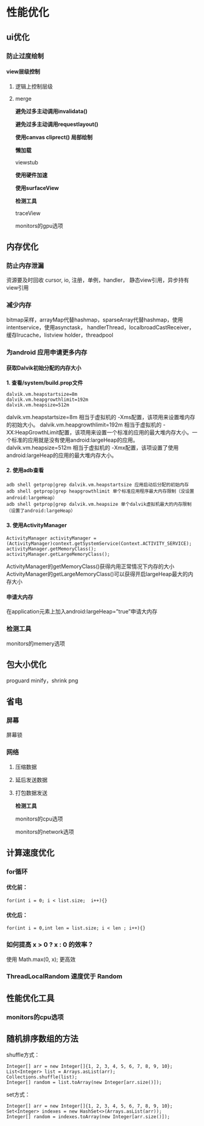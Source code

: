 # 性能优化



## ui优化

### 防止过度绘制

#### view层级控制

1. 逻辑上控制层级
2. merge

   **避免过多主动调用invalidata\(\)**

   **避免过多主动调用requestlayout\(\)**

   **使用canvas cliprect\(\) 局部绘制**

   **懒加载**

   viewstub

   **使用硬件加速**

   **使用surfaceView**

   **检测工具**

   traceView 

   monitors的gpu选项

## 内存优化

### 防止内存泄漏

资源要及时回收 cursor, io, 注册，单例，handler， 静态view引用，异步持有view引用

### 减少内存

bitmap采样，arrayMap代替hashmap，sparseArray代替hashmap，使用intentservice，使用asynctask， handlerThread，localbroadCastReceiver，缓存lrucache，listview holder，threadpool

### 为android 应用申请更多内存

#### 获取Dalvik初始分配的内存大小

**1. 查看/system/build.prop文件**

```text
dalvik.vm.heapstartsize=8m
dalvik.vm.heapgrowthlimit=192m
dalvik.vm.heapsize=512m
```

dalvik.vm.heapstartsize=8m 相当于虚拟机的 -Xms配置，该项用来设置堆内存的初始大小。 dalvik.vm.heapgrowthlimit=192m 相当于虚拟机的 -XX:HeapGrowthLimit配置，该项用来设置一个标准的应用的最大堆内存大小。一个标准的应用就是没有使用android:largeHeap的应用。 dalvik.vm.heapsize=512m 相当于虚拟机的 -Xmx配置，该项设置了使用android:largeHeap的应用的最大堆内存大小。

#### 2. 使用adb查看

```text
adb shell getprop|grep dalvik.vm.heapstartsize 应用启动后分配的初始内存
adb shell getprop|grep heapgrowthlimit 单个标准应用程序最大内存限制（没设置android:largeHeap）
adb shell getprop|grep dalvik.vm.heapsize 单个dalvik虚拟机最大的内存限制（设置了android:largeHeap）
```

#### 3. 使用ActivityManager

```text
ActivityManager activityManager =(ActivityManager)context.getSystemService(Context.ACTIVITY_SERVICE);
activityManager.getMemoryClass();
activityManager.getLargeMemoryClass();
```

ActivityManager的getMemoryClass\(\)获得内用正常情况下内存的大小 ActivityManager的getLargeMemoryClass\(\)可以获得开启largeHeap最大的内存大小

#### 申请大内存

在application元素上加入android:largeHeap=”true”申请大内存

### 检测工具

monitors的memery选项

## 包大小优化

proguard minify，shrink png

## 省电

### 屏幕

屏幕锁

### 网络

1. 压缩数据
2. 延后发送数据
3. 打包数据发送

   **检测工具**

   monitors的cpu选项

   monitors的network选项

## 计算速度优化

### for循环

#### 优化前：

```text
for(int i = 0; i < list.size;  i++){}
```

#### 优化后：

```text
for(int i = 0,int len = list.size; i < len ; i++){}
```

### 如何提高 x &gt; 0 ? x : 0 的效率？

使用 Math.max\(0, x\); 更高效

### ThreadLocalRandom 速度优于 Random

## 性能优化工具

### monitors的cpu选项

## 随机排序数组的方法

shuffle方式：

```text
Integer[] arr = new Integer[]{1, 2, 3, 4, 5, 6, 7, 8, 9, 10};
List<Integer> list = Arrays.asList(arr);
Collections.shuffle(list);
Integer[] random = list.toArray(new Integer[arr.size()]);
```

set方式：

```text
Integer[] arr = new Integer[]{1, 2, 3, 4, 5, 6, 7, 8, 9, 10};
Set<Integer> indexes = new HashSet<>(Arrays.asList(arr));
Integer[] random = indexes.toArray(new Integer[arr.size()]);
```

